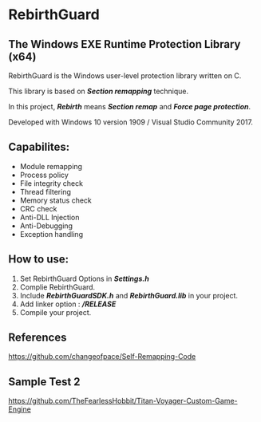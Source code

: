# RebirthGuard

## The Windows EXE Runtime Protection Library (x64)


RebirthGuard is the Windows user-level protection library written on C.

This library is based on *__Section remapping__* technique.

In this project, *__Rebirth__* means *__Section remap__* and *__Force page protection__*.

Developed with Windows 10 version 1909 / Visual Studio Community 2017.


## Capabilites:
* Module remapping
* Process policy
* File integrity check
* Thread filtering
* Memory status check
* CRC check
* Anti-DLL Injection
* Anti-Debugging
* Exception handling


## How to use:
1. Set RebirthGuard Options in *__Settings.h__*
2. Complie RebirthGuard.
3. Include *__RebirthGuardSDK.h__* and *__RebirthGuard.lib__* in your project.
4. Add linker option : *__/RELEASE__*
5. Compile your project.


## References
https://github.com/changeofpace/Self-Remapping-Code

## Sample Test 2
https://github.com/TheFearlessHobbit/Titan-Voyager-Custom-Game-Engine
